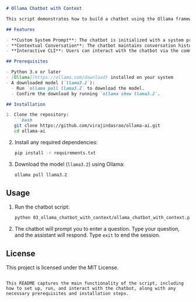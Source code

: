 ```markdown
# Ollama Chatbot with Context

This script demonstrates how to build a chatbot using the Ollama framework with a system prompt and conversation context. The chatbot is tailored to assist with cloud DevOps-related questions and provide troubleshooting advice.

## Features

- **Custom System Prompt**: The chatbot is initialized with a system prompt that sets its role as an assistant specializing in cloud DevOps.
- **Contextual Conversation**: The chatbot maintains conversation history to provide better responses by considering previous interactions.
- **Interactive CLI**: Users can interact with the chatbot via the command line interface (CLI).

## Prerequisites

- Python 3.x or later
- [Ollama](https://ollama.com/download) installed on your system
- A downloaded model (`llama3.2`):
  - Run `ollama pull llama3.2` to download the model.
  - Confirm the download by running `ollama show llama3.2`.

## Installation

1. Clone the repository:
   ```bash
   git clone https://github.com/virajindasrao/ollama-ai.git
   cd ollama-ai
   ```

2. Install any required dependencies:
   ```bash
   pip install -r requirements.txt
   ```

3. Download the model (`llama3.2`) using Ollama:
   ```bash
   ollama pull llama3.2
   ```

## Usage

1. Run the chatbot script:
   ```bash
   python 03_ollama_chatbot_with_context/ollama_chatbot_with_context.py
   ```

2. The chatbot will prompt you to enter a question. Type your question, and the assistant will respond. Type `exit` to end the session.

## License

This project is licensed under the MIT License.
```

This README captures the main functionality of the script, including how to set up, run, and interact with the chatbot, along with any necessary prerequisites and installation steps.